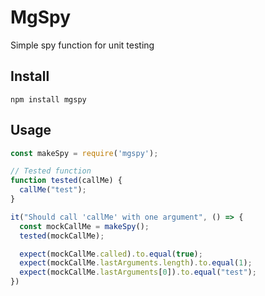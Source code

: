 # MgSpy

Simple spy function for unit testing

## Install
`npm install mgspy`

## Usage
```javascript
const makeSpy = require('mgspy');

// Tested function
function tested(callMe) {
  callMe("test");
}

it("Should call 'callMe' with one argument", () => {
  const mockCallMe = makeSpy();
  tested(mockCallMe);

  expect(mockCallMe.called).to.equal(true);
  expect(mockCallMe.lastArguments.length).to.equal(1);
  expect(mockCallMe.lastArguments[0]).to.equal("test");
})
```
